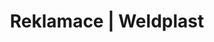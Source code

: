 ---
Filename: "reklamace"
Link: "file:/Users/vinayakpatel/Downloads/www.weldplast.cz/reklamace"
product_name: "null"
product_id: "null"
title: "Reklamace | Weldplast"
product_desc: ""
product_specs: ""
product_downloads: ""
href: ""
p_desc_2: ""
accessories: ""
similar_products: ""
---